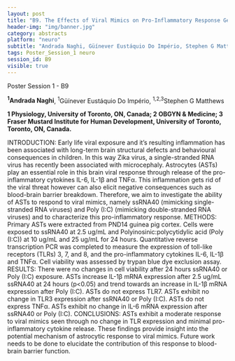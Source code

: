 ```yaml
---
layout: post
title: "B9. The Effects of Viral Mimics on Pro-Inflammatory Response Genes Expression in Astrocytes "
header-img: "img/banner.jpg"
category: abstracts
platform: "neuro"
subtitle: "Andrada Naghi, Güínever Eustáquio Do Império, Stephen G Matthews"
tags: Poster_Session_1 neuro
session_id: B9
visible: true
---
```

Poster Session 1 - B9

**<sup>1</sup>Andrada Naghi**, <sup>1</sup>Güínever Eustáquio Do Império, <sup>1,2,3</sup>Stephen G Matthews

__1 Physiology, University of Toronto, ON, Canada; 2 OBGYN & Medicine; 3 Fraser Mustard Institute for Human Development, University of Toronto, Toronto, ON, Canada.__

INTRODUCTION: Early life viral exposure and it’s resulting inflammation has been associated with long-term brain structural defects and behavioural consequences in children. In this way Zika virus, a single-stranded RNA virus has recently been associated with microcephaly. Astrocytes (ASTs) play an essential role in this brain viral response through release of the pro-inflammatory cytokines IL-6, IL-1β and TNFα.  This inflammation gets rid of the viral threat however can also elicit negative consequences such as blood-brain barrier breakdown. Therefore, we aim to investigate the ability of ASTs to respond to viral mimics, namely ssRNA40 (mimicking single-stranded RNA viruses) and Poly (I:C) (mimicking double-stranded RNA viruses) and to characterize this pro-inflammatory response.
METHODS: Primary ASTs were extracted from PND14 guinea pig cortex. Cells were exposed to ssRNA40 at 2.5 ug/mL and Polyinosinic:polycytidylic acid (Poly (I:C)) at 10 ug/mL and 25 ug/mL for 24 hours. Quantitative reverse transcription PCR was completed to measure the expression of toll-like receptors (TLRs) 3, 7, and 8, and the pro-inflammatory cytokines IL-6, IL-1β and TNFα. Cell viability was assessed by trypan blue dye exclusion assay. 
RESULTS: There were no changes in cell viability after 24 hours ssRNA40 or Poly (I:C) exposure. ASTs increase IL-1β mRNA expression after 2.5 ug/mL ssRNA40 at 24 hours (p<0.05) and trend towards an increase in IL-1β mRNA expression after Poly (I:C). ASTs do not express TLR7. ASTs exhibit no change in TLR3 expression after ssRNA40 or Poly (I:C). ASTs do not express TNFα. ASTs exhibit no change in IL-6 mRNA expression after ssRNA40 or Poly (I:C). 
CONCLUSIONS: ASTs exhibit a moderate response to viral mimics seen through no change in TLR expression and minimal pro-inflammatory cytokine release. These findings provide insight into the potential mechanism of astrocytic response to viral mimics. Future work needs to be done to elucidate the contribution of this response to blood-brain barrier function. 
